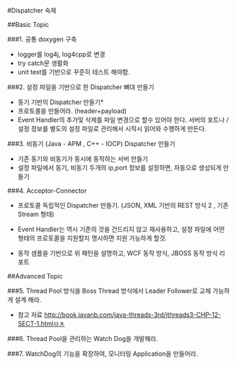 #Dispatcher 숙제 

##Basic Topic


###1. 공통 doxygen 구축

* logger를 log4j, log4cpp로 변경 
* try catch문 생활화
* unit test를 기반으로 꾸준히 테스트 해야함. 

###2. 설정 파일을 기반으로 한 Dispatcher 뼈대 만들기
   * 동기 기반의 Dispatcher 만들기*
   * 프로토콜을 만들어라. (header+payload)
   * Event Handler의 추가및 삭제를 파일 변경으로 할수 있어야 한다. 
   서버의 포트나 / 설정 정보를 별도의 설정 파일로 관리해서 시작시 읽어와 수행하게 만든다.

###3. 비동기 (Java - APM , C++ - IOCP) Dispatcher 만들기
  * 기존 동기와 비동기가 동시에 동작하는 서버 만들기 
  * 설정 파일에서 동기, 비동기 두개의 ip,port 정보를 설정하면, 자동으로 생성되게 만들기


###4. Acceptor-Connector 
 * 프로토콜 독립적인 Dispatcher 만들기.  (JSON, XML 기반의 REST 방식 2 , 기존 Stream 형태)
 * Event Handler는 역시 기존의 것을 건드리지 않고 재사용하고, 설정 파일에 어떤 형태의 프로토콜을 지원할지 명시하면 지원 가능하게 할것.

 *  동작 샘플을 기반으로 위 패턴을 설명하고, WCF 동작 방식, JBOSS 동작 방식 리포트 

##Advanced Topic

###5. Thread Pool 방식을 Boss Thread 방식에서 Leader Follower로 교체 가능하게 설계 해라.
   * 참고 자료 http://book.javanb.com/java-threads-3rd/jthreads3-CHP-12-SECT-1.htmlㅁㅊ

###6. Thread Pool을 관리하는 Watch Dog을 개발해라. 

###7. WatchDog의 기능을 확장하여, 모니터링 Application을 만들어라. 
